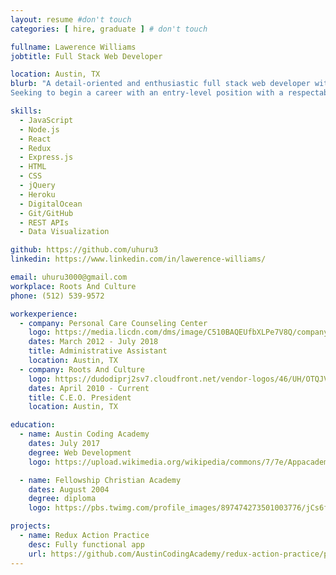 ```yaml
---
layout: resume #don't touch
categories: [ hire, graduate ] # don't touch

fullname: Lawerence Williams
jobtitle: Full Stack Web Developer

location: Austin, TX
blurb: "A detail-oriented and enthusiastic full stack web developer with extensive experience in event planning, social media, digital and television marketing as well as computer programming.
Seeking to begin a career with an entry-level position with a respectable company as soon as possible."

skills:
  - JavaScript
  - Node.js
  - React
  - Redux
  - Express.js
  - HTML
  - CSS
  - jQuery
  - Heroku
  - DigitalOcean
  - Git/GitHub
  - REST APIs
  - Data Visualization

github: https://github.com/uhuru3
linkedin: https://www.linkedin.com/in/lawerence-williams/

email: uhuru3000@gmail.com
workplace: Roots And Culture
phone: (512) 539-9572

workexperience:
  - company: Personal Care Counseling Center
    logo: https://media.licdn.com/dms/image/C510BAQEUfbXLPe7V8Q/company-logo_200_200/0?e=2159024400&v=beta&t=0HX39QiGoWtXrHsmVfM2nUPgyKnGin7zK9j3E0a7BRs
    dates: March 2012 - July 2018
    title: Administrative Assistant
    location: Austin, TX
  - company: Roots And Culture
    logo: https://dudodiprj2sv7.cloudfront.net/vendor-logos/46/UH/OTQJVNSSIAHO.JPEG
    dates: April 2010 - Current
    title: C.E.O. President
    location: Austin, TX

education:
  - name: Austin Coding Academy
    dates: July 2017
    degree: Web Development
    logo: https://upload.wikimedia.org/wikipedia/commons/7/7e/Appacademylogo.png

  - name: Fellowship Christian Academy
    dates: August 2004
    degree: diploma
    logo: https://pbs.twimg.com/profile_images/897474273501003776/jCs6fCxN_400x400.jpg

projects:
  - name: Redux Action Practice
    desc: Fully functional app
    url: https://github.com/AustinCodingAcademy/redux-action-practice/pull/1
---
```

